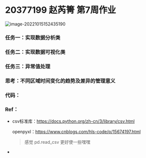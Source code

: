 # 20377199 赵芮箐 第7周作业

![image-20221015152435190](C:\Users\DELL\AppData\Roaming\Typora\typora-user-images\image-20221015152435190.png)

### 任务一：实现数据分析类



### 任务二：实现数据可视化类



### 任务三：异常值处理



### 思考：不同区域时间变化的趋势及差异的管理意义



### 代码：



### Ref：

- csv标准库：https://docs.python.org/zh-cn/3/library/csv.html

  openpyxl：https://www.cnblogs.com/hls-code/p/15674197.html

  > 感觉 pd.read_csv 更好使一些嘿嘿

- 